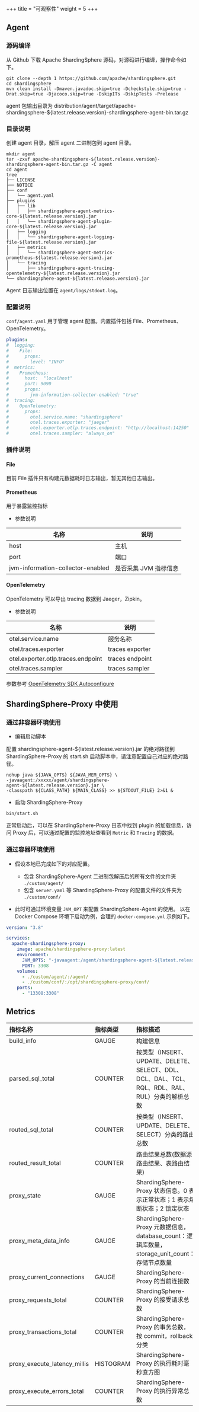 +++
title = "可观察性"
weight = 5
+++

## Agent

### 源码编译

从 Github 下载 Apache ShardingSphere 源码，对源码进行编译，操作命令如下。

```shell
git clone --depth 1 https://github.com/apache/shardingsphere.git
cd shardingsphere
mvn clean install -Dmaven.javadoc.skip=true -Dcheckstyle.skip=true -Drat.skip=true -Djacoco.skip=true -DskipITs -DskipTests -Prelease
```
agent 包输出目录为 distribution/agent/target/apache-shardingsphere-${latest.release.version}-shardingsphere-agent-bin.tar.gz

### 目录说明

创建 agent 目录，解压 agent 二进制包到 agent 目录。

```shell
mkdir agent
tar -zxvf apache-shardingsphere-${latest.release.version}-shardingsphere-agent-bin.tar.gz -C agent
cd agent
tree 
├── LICENSE
├── NOTICE
├── conf
│   └── agent.yaml
├── plugins
│   ├── lib
│   │   ├── shardingsphere-agent-metrics-core-${latest.release.version}.jar
│   │   └── shardingsphere-agent-plugin-core-${latest.release.version}.jar
│   ├── logging
│   │   └── shardingsphere-agent-logging-file-${latest.release.version}.jar
│   ├── metrics
│   │   └── shardingsphere-agent-metrics-prometheus-${latest.release.version}.jar
│   └── tracing
│       ├── shardingsphere-agent-tracing-opentelemetry-${latest.release.version}.jar
└── shardingsphere-agent-${latest.release.version}.jar
```
Agent 日志输出位置在 `agent/logs/stdout.log`。

### 配置说明

`conf/agent.yaml` 用于管理 agent 配置。内置插件包括 File、Prometheus、OpenTelemetry。

```yaml
plugins:
#  logging:
#    File:
#      props:
#        level: "INFO"
#  metrics:
#    Prometheus:
#      host:  "localhost"
#      port: 9090
#      props:
#        jvm-information-collector-enabled: "true"
#  tracing:
#    OpenTelemetry:
#      props:
#        otel.service.name: "shardingsphere"
#        otel.traces.exporter: "jaeger"
#        otel.exporter.otlp.traces.endpoint: "http://localhost:14250"
#        otel.traces.sampler: "always_on"
```

### 插件说明

#### File

目前 File 插件只有构建元数据耗时日志输出，暂无其他日志输出。

#### Prometheus

用于暴露监控指标

* 参数说明

| 名称                               | 说明                 |
|-----------------------------------|----------------------|
| host                              | 主机                 |
| port                              | 端口                 |
| jvm-information-collector-enabled | 是否采集 JVM 指标信息  |

#### OpenTelemetry

OpenTelemetry 可以导出 tracing 数据到 Jaeger，Zipkin。

* 参数说明

| 名称                                 | 说明                |
|------------------------------------|----------------------|
| otel.service.name                  | 服务名称              |
| otel.traces.exporter               | traces exporter      |
| otel.exporter.otlp.traces.endpoint | traces endpoint      |
| otel.traces.sampler                | traces sampler       |

参数参考 [OpenTelemetry SDK Autoconfigure](https://github.com/open-telemetry/opentelemetry-java/tree/main/sdk-extensions/autoconfigure)


## ShardingSphere-Proxy 中使用

### 通过非容器环境使用

* 编辑启动脚本

配置 shardingsphere-agent-${latest.release.version}.jar 的绝对路径到 ShardingSphere-Proxy 的 start.sh 启动脚本中，请注意配置自己对应的绝对路径。

```shell
nohup java ${JAVA_OPTS} ${JAVA_MEM_OPTS} \
-javaagent:/xxxxx/agent/shardingsphere-agent-${latest.release.version}.jar \
-classpath ${CLASS_PATH} ${MAIN_CLASS} >> ${STDOUT_FILE} 2>&1 &
```

* 启动 ShardingSphere-Proxy

```shell
bin/start.sh
```
正常启动后，可以在 ShardingSphere-Proxy 日志中找到 plugin 的加载信息，访问 Proxy 后，可以通过配置的监控地址查看到 `Metric` 和 `Tracing` 的数据。

### 通过容器环境使用

- 假设本地已完成如下的对应配置。
  - 包含 ShardingSphere-Agent 二进制包解压后的所有文件的文件夹 `./custom/agent/`
  - 包含 `server.yaml` 等 ShardingSphere-Proxy 的配置文件的文件夹为 `./custom/conf/`

- 此时可通过环境变量 `JVM_OPT` 来配置 ShardingSphere-Agent 的使用。
  以在 Docker Compose 环境下启动为例，合理的 `docker-compose.yml` 示例如下。

```yaml
version: "3.8"

services:
  apache-shardingsphere-proxy:
    image: apache/shardingsphere-proxy:latest
    environment:
      JVM_OPTS: "-javaagent:/agent/shardingsphere-agent-${latest.release.version}.jar"
      PORT: 3308
    volumes:
      - ./custom/agent/:/agent/
      - ./custom/conf/:/opt/shardingsphere-proxy/conf/
    ports:
      - "13308:3308"
```

## Metrics

| 指标名称                            | 指标类型             | 指标描述                                                                      |
| :-------------------------------- | :------------------ |:--------------------------------------------------------------------------|
| build_info                        | GAUGE               | 构建信息                                                                      |
| parsed_sql_total                  | COUNTER             | 按类型（INSERT、UPDATE、DELETE、SELECT、DDL、DCL、DAL、TCL、RQL、RDL、RAL、RUL）分类的解析总数   |
| routed_sql_total                  | COUNTER             | 按类型（INSERT、UPDATE、DELETE、SELECT）分类的路由总数                                   |
| routed_result_total               | COUNTER             | 路由结果总数(数据源路由结果、表路由结果)                                                     |
| proxy_state                       | GAUGE               | ShardingSphere-Proxy 状态信息。0 表示正常状态；1 表示熔断状态；2 锁定状态                        |
| proxy_meta_data_info              | GAUGE               | ShardingSphere-Proxy 元数据信息，database_count：逻辑库数量，storage_unit_count：存储节点数量 |
| proxy_current_connections         | GAUGE               | ShardingSphere-Proxy 的当前连接数                                               |
| proxy_requests_total              | COUNTER             | ShardingSphere-Proxy 的接受请求总数                                              |
| proxy_transactions_total          | COUNTER             | ShardingSphere-Proxy 的事务总数，按 commit，rollback 分类                      |
| proxy_execute_latency_millis      | HISTOGRAM           | ShardingSphere-Proxy 的执行耗时毫秒直方图                                           |
| proxy_execute_errors_total        | COUNTER             | ShardingSphere-Proxy 的执行异常总数                                              |
